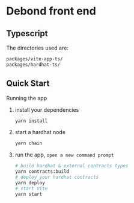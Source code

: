 # Debond front end

## Typescript

The directories used are:

```bash
packages/vite-app-ts/
packages/hardhat-ts/
```

## Quick Start

Running the app

1. install your dependencies

   ```bash
   yarn install
   ```

2. start a hardhat node

   ```bash
   yarn chain
   ```

3. run the app, `open a new command prompt`
   
   ```bash
   # build hardhat & external contracts types
   yarn contracts:build 
   # deploy your hardhat contracts
   yarn deploy
   # start vite 
   yarn start 
   ```
